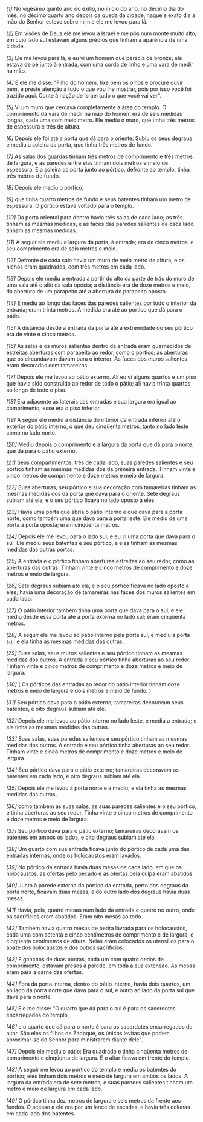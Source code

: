 *[1]* No vigésimo quinto ano do exílio, no início do ano, no décimo dia do mês, no décimo quarto ano depois da queda da cidade, naquele exato dia a mão do Senhor esteve sobre mim e ele me levou para lá.

*[2]* Em visões de Deus ele me levou a Israel e me pôs num monte muito alto, em cujo lado sul estavam alguns prédios que tinham a aparência de uma cidade.

*[3]* Ele me levou para lá, e eu vi um homem que parecia de bronze; ele estava de pé junto à entrada, com uma corda de linho e uma vara de medir na mão.

*[4]* E ele me disse: "Filho do homem, fixe bem os olhos e procure ouvir bem, e preste atenção a tudo o que vou lhe mostrar, pois por isso você foi trazido aqui. Conte à nação de Israel tudo o que você vai ver".

*[5]* Vi um muro que cercava completamente a área do templo. O comprimento da vara de medir na mão do homem era de seis medidas longas, cada uma com meio metro. Ele mediu o muro, que tinha três metros de espessura e três de altura.

*[6]* Depois ele foi até a porta que dá para o oriente. Subiu os seus degraus e mediu a soleira da porta, que tinha três metros de fundo.

*[7]* As salas dos guardas tinham três metros de comprimento e três metros de largura, e as paredes entre elas tinham dois metros e meio de espessura. E a soleira da porta junto ao pórtico, defronte ao templo, tinha três metros de fundo.

*[8]* Depois ele mediu o pórtico,

*[9]* que tinha quatro metros de fundo e seus batentes tinham um metro de espessura. O pórtico estava voltado para o templo.

*[10]* Da porta oriental para dentro havia três salas de cada lado; as três tinham as mesmas medidas, e as faces das paredes salientes de cada lado tinham as mesmas medidas.

*[11]* A seguir ele mediu a largura da porta, à entrada; era de cinco metros, e seu comprimento era de seis metros e meio.

*[12]* Defronte de cada sala havia um muro de meio metro de altura, e os nichos eram quadrados, com três metros em cada lado.

*[13]* Depois ele mediu a entrada a partir do alto da parte de trás do muro de uma sala até o alto da sala oposta; a distância era de doze metros e meio, da abertura de um parapeito até a abertura do parapeito oposto.

*[14]* E mediu ao longo das faces das paredes salientes por todo o interior da entrada; eram trinta metros. A medida era até ao pórtico que dá para o pátio.

*[15]* A distância desde a entrada da porta até a extremidade do seu pórtico era de vinte e cinco metros.

*[16]* As salas e os muros salientes dentro da entrada eram guarnecidos de estreitas aberturas com parapeito ao redor, como o pórtico; as aberturas que os circundavam davam para o interior. As faces dos muros salientes eram decoradas com tamareiras.

*[17]* Depois ele me levou ao pátio externo. Ali eu vi alguns quartos e um piso que havia sido construído ao redor de todo o pátio; ali havia trinta quartos ao longo de todo o piso.

*[18]* Era adjacente às laterais das entradas e sua largura era igual ao comprimento; esse era o piso inferior.

*[19]* A seguir ele mediu a distância do interior da entrada inferior até o exterior do pátio interno, o que deu cinqüenta metros, tanto no lado leste como no lado norte.

*[20]* Mediu depois o comprimento e a largura da porta que dá para o norte, que dá para o pátio externo.

*[21]* Seus compartimentos, três de cada lado, suas paredes salientes e seu pórtico tinham as mesmas medidas dos da primeira entrada. Tinham vinte e cinco metros de comprimento e doze metros e meio de largura.

*[22]* Suas aberturas, seu pórtico e sua decoração com tamareiras tinham as mesmas medidas dos da porta que dava para o oriente. Sete degraus subiam até ela, e o seu pórtico ficava no lado oposto a eles.

*[23]* Havia uma porta que abria o pátio interno e que dava para a porta norte, como também uma que dava para a porta leste. Ele mediu de uma porta à porta oposta; eram cinqüenta metros.

*[24]* Depois ele me levou para o lado sul, e eu vi uma porta que dava para o sul. Ele mediu seus batentes e seu pórtico, e eles tinham as mesmas medidas das outras portas.

*[25]* A entrada e o pórtico tinham aberturas estreitas ao seu redor, como as aberturas das outras. Tinham vinte e cinco metros de comprimento e doze metros e meio de largura.

*[26]* Sete degraus subiam até ela, e o seu pórtico ficava no lado oposto a eles; havia uma decoração de tamareiras nas faces dos muros salientes em cada lado.

*[27]* O pátio interior também tinha uma porta que dava para o sul, e ele mediu desde essa porta até a porta externa no lado sul; eram cinqüenta metros.

*[28]* A seguir ele me levou ao pátio interno pela porta sul, e mediu a porta sul; e ela tinha as mesmas medidas das outras.

*[29]* Suas salas, seus muros salientes e seu pórtico tinham as mesmas medidas dos outros. A entrada e seu pórtico tinha aberturas ao seu redor. Tinham vinte e cinco metros de comprimento e doze metros e meio de largura.

*[30]* ( Os pórticos das entradas ao redor do pátio interior tinham doze metros e meio de largura e dois metros e meio de fundo. )

*[31]* Seu pórtico dava para o pátio externo; tamareiras decoravam seus batentes, e oito degraus subiam até ele.

*[32]* Depois ele me levou ao pátio interno no lado leste, e mediu a entrada; e ela tinha as mesmas medidas das outras.

*[33]* Suas salas, suas paredes salientes e seu pórtico tinham as mesmas medidas dos outros. A entrada e seu pórtico tinha aberturas ao seu redor. Tinham vinte e cinco metros de comprimento e doze metros e meio de largura.

*[34]* Seu pórtico dava para o pátio externo; tamareiras decoravam os batentes em cada lado, e oito degraus subiam até ela.

*[35]* Depois ele me levou à porta norte e a mediu; e ela tinha as mesmas medidas das outras,

*[36]* como também as suas salas, as suas paredes salientes e o seu pórtico, e tinha aberturas ao seu redor. Tinha vinte e cinco metros de comprimento e doze metros e meio de largura.

*[37]* Seu pórtico dava para o pátio externo; tamareiras decoravam os batentes em ambos os lados, e oito degraus subiam até ela.

*[38]* Um quarto com sua entrada ficava junto do pórtico de cada uma das entradas internas, onde os holocaustos eram lavados.

*[39]* No pórtico da entrada havia duas mesas de cada lado, em que os holocaustos, as ofertas pelo pecado e as ofertas pela culpa eram abatidos.

*[40]* Junto à parede externa do pórtico da entrada, perto dos degraus da porta norte, ficavam duas mesas, e do outro lado dos degraus havia duas mesas.

*[41]* Havia, pois, quatro mesas num lado da entrada e quatro no outro, onde os sacrifícios eram abatidos. Eram oito mesas ao todo.

*[42]* Também havia quatro mesas de pedra lavrada para os holocaustos, cada uma com setenta e cinco centímetros de comprimento e de largura, e cinqüenta centímetros de altura. Nelas eram colocados os utensílios para o abate dos holocaustos e dos outros sacrifícios.

*[43]* E ganchos de duas pontas, cada um com quatro dedos de comprimento, estavam presos à parede, em toda a sua extensão. As mesas eram para a carne das ofertas.

*[44]* Fora da porta interna, dentro do pátio interno, havia dois quartos, um ao lado da porta norte que dava para o sul, e outro ao lado da porta sul que dava para o norte.

*[45]* Ele me disse: "O quarto que dá para o sul é para os sacerdotes encarregados do templo,

*[46]* e o quarto que dá para o norte é para os sacerdotes encarregados do altar. São eles os filhos de Zadoque, os únicos levitas que podem aproximar-se do Senhor para ministrarem diante dele".

*[47]* Depois ele mediu o pátio: Era quadrado e tinha cinqüenta metros de comprimento e cinqüenta de largura. E o altar ficava em frente do templo.

*[48]* A seguir me levou ao pórtico do templo e mediu os batentes do pórtico; eles tinham dois metros e meio de largura em ambos os lados. A largura da entrada era de sete metros, e suas paredes salientes tinham um metro e meio de largura em cada lado.

*[49]* O pórtico tinha dez metros de largura e seis metros da frente aos fundos. O acesso a ele era por um lance de escadas, e havia três colunas em cada lado dos batentes.

